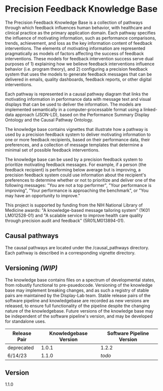 # Precision Feedback Knowledge Base

The Precision Feedback Knowledge Base is a collection of pathways through which feedback influences human behavior, with healthcare and clinical practice as the primary application domain. Each pathway specifies the influence of motivating information, such as performance comparisons, trends, achievement, and loss as the key information content of feedback interventions. The elements of motivating information are represented pragmatically as models of factors affecting the success of feedback interventions. These models for feedback intervention success serve dual purposes of 1) explaining how we believe feedback interventions influence behavior (i.e. program theory), and 2) configuring a precision feedback system that uses the models to generate feedback messages that can be delivered in emails, quality dashboards, feedback reports, or other digital interventions. 

Each pathway is represented in a causal pathway diagram that links the motivating information in performance data with message text and visual displays that can be used to deliver the information. The models are implemented semantically in a computer-processable format using a linked-data approach (JSON-LD), based on the Performance Summary Display Ontology and the Causal Pathway Ontology.

The knowledge base contains vignettes that illustrate how a pathway is used by a precision feedback system to deliver motivating information to one or more feedback recipients, based on their performance data, their preferences, and a collection of message templates that determine a minimal set of possible feedback interventions.
 
The knowledge base can be used by a precision feedback system to prioritize motivating feedback messages. For example, if a person (the feedback recipient) is performing below average but is improving, a precision feedback system could use information about the recipient's preferences to determine whether or not to prioritize and deliver one of the following messages: "You are not a top performer", "Your performance is improving", "Your performance is approaching the benchmark", or "You may have an opportunity to improve."

This project is supported by funding from the NIH National Library of Medicine awards: "A knowledge-based message tailoring system" (1K01 LM012528-01) and "A scalable service to improve health care quality through precision audit and feedback" (5R01LM013894-01).

## Causal pathways

The causal pathways are located under the /causal_pathways directory.
Each pathway is described in a corresponding vignette directory.

## Versioning *(WIP)*
The knowledge base contains files on a spectrum of developmental states, from robustly functional to pre-psuedocode. Versioning of the knowledge base may implement breaking changes, and as such a registry of stable pairs are maintained by the Display-Lab team. Stable release pairs of the software pipeline and knowledgebase are recorded as new versions are released, to ensure full functionality of the pipeline despite the changing nature of the knowledgebase. Future versions of the knowledge base may be independent of the software pipeline's version, and may be developed for standalone uses.

|Release Pair| Knowledgebase Version | Software Pipeline Version | 
|-|-|-|
| deprecated | 1.0.1 | 1.2.2 |
| 6/14/23 | 1.1.0 | *todo* |

## Version
1.1.0




